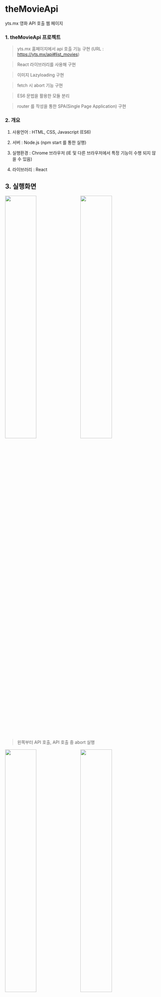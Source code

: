 # theMovieApi
yts.mx 영화 API 호출 웹 페이지



### 1. theMovieApi 프로젝트
> yts.mx 홈페이지에서 api 호출 기능 구현 (URL : https://yts.mx/api#list_movies)

> React 라이브러리를 사용해 구현

> 이미지 Lazyloading 구현

> fetch 시 abort 기능 구현

> ES6 문법을 활용한 모듈 분리

> router 를 작성을 통한 SPA(Single Page Application) 구현



### 2. 개요
1) 사용언어 : HTML, CSS, Javascript (ES6)

2) 서버 : Node.js (npm start 를 통한 실행)

3) 실행환경 : Chrome 브라우저 (IE 및 다른 브라우저에서 특정 기능이 수행 되지 않을 수 있음)

4) 라이브러리 : React



## 3. 실행화면
<div>
  <img width="45%" src="https://user-images.githubusercontent.com/36183001/94910716-0f407500-04e0-11eb-8bc1-f302bc83b3cd.gif">
  &nbsp;&nbsp;&nbsp;
  <img width="45%" src="https://user-images.githubusercontent.com/36183001/94910725-11a2cf00-04e0-11eb-8853-2e05b6afe779.gif">
</div>

> 왼쪽부터 API 호출, API 호출 중 abort 실행

<div>
  <img width="45%" src="https://user-images.githubusercontent.com/36183001/94910733-136c9280-04e0-11eb-83cf-93c604c7abec.gif">
  &nbsp;&nbsp;&nbsp;
  <img width="45%" src="https://user-images.githubusercontent.com/36183001/94910738-14052900-04e0-11eb-8062-18d1b002dd12.gif">
</div>

> 왼쪽부터 UI 기능 구현, API 호출 중 에러 발생시 에러처리



## 4. 구현한 코드

### 1. AbortController

> fetch는 promise를 기본적으로 반환하는데 비동기 호출을 중단하는 abort 기능이 없다. 

> AbortController를 통해서 비동기 호출을 취소하고 새로운 데이터를 fetch 하는 것이 가능하다.


```
// fetch가 진행중인지 검사하는 boolean 변수
let whileFetching = false;
// AbortController 객체를 담는 변수
let abortController;

const request = async url => {
    try {
        // fetch가 진행중이면 abort() 메소드로 취소시킴
        if(whileFetching) abortController.abort();

        abortController = new AbortController;
        whileFetching = true;

        // abort 기능을 사용하기 위해 fetch 메소드의 signal 파라미터에 AbortController signal 속성 대입
        const response = await fetch(url, {
            signal: abortController.signal
        });

        if(response.ok) {
            const result = await response.json();
            // fetch를 통해 데이터를 가져오는데 성공한 경우 fetch가 끝났기 때문에 변수 whileFetch에 false 대입
            whileFetching = false;
            return result;
        } else {
            const err = await response.json();
            throw err;
        }
    } catch(e) {
        // abort 메소드 호출시 'AbortError'로 예외처리됨
        if(e.name === 'AbortError') {
            throw {
                status: 'FetchAbort'
            }
        }
        throw {
            message: e.message,
            status: e.status
        }
    }
};
```



### 2. yts.mx API

> 기본 yts.mx API URL : https://yts.mx/api/v2/

> 임의의 이름순으로 정렬된 10개의 영화 데이터를 .json 형태로 가져오기 위한 URL : list_movies.json?sort=title&page=3&limit=10


```
const BASE_MOVIE_URL = 'https://yts.mx/api/v2/';
const GET_TITLE = 'list_movies.json?sort=title&page=3&limit=10';
const GET_RATING = 'list_movies.json?sort=rating&page=4&limit=10';
```



### 3. localStorage

> API를 통해 불러온 내용을 localStorage 를 사용해 저장

> 저장한 내용을 최신화하기 위해 5분마다 저장소 초기화

```
const getLocal = keywords => {
    const data = localStorage.getItem(keywords);
    if(keywords === 'movies') {
        const jsonData = JSON.parse(data);
        return jsonData;
    }
}

const setLocal = (keywords, data, timeOut) => {
    const jsonData = JSON.stringify(data);
    localStorage.setItem(keywords, jsonData);

    setTimeout(() => {
        localStorage.removeItem(keywords);
    }, timeOut);
}
```



### 4. IntersectionObserver

> IntersectionObserver 를 통해 현재 웹 화면의 viewport 에 이미지가 존재할 경우 불러오는 것으로 로딩속도 개선

```
const lazyLoad = () => {
    const lazyImages = [].slice.call(document.querySelectorAll('img.lazy'));

    if("IntersectionObserver" in window) {
        let lazyImageObserver = new IntersectionObserver((entries, observer) => {
            entries.forEach(entry => {
                if(entry.isIntersecting) {
                    let lazyImage = entry.target;
                    lazyImage.src = lazyImage.dataset.src;
                    lazyImage.classList.remove('lazy');
                    lazyImageObserver.unobserve(lazyImage);
                }
            });
        });

        lazyImages.forEach(lazyImage => {
            lazyImageObserver.observe(lazyImage);
        });
    }
}
```


